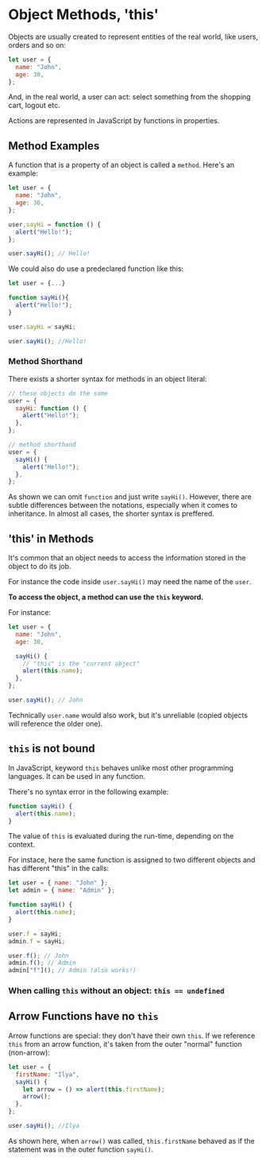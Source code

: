 # Object Methods, 'this'

Objects are usually created to represent entities of the real world, like users, orders and so on:

```javascript
let user = {
  name: "John",
  age: 30,
};
```

And, in the real world, a user can act: select something from the shopping cart, logout etc.

Actions are represented in JavaScript by functions in properties.

## Method Examples

A function that is a property of an object is called a `method`. Here's an example:

```javascript
let user = {
  name: "John",
  age: 30,
};

user.sayHi = function () {
  alert("Hello!");
};

user.sayHi(); // Hello!
```

We could also do use a predeclared function like this:

```javascript
let user = {...}

function sayHi(){
  alert("Hello!");
}

user.sayHi = sayHi;

user.sayHi(); //Hello!
```

### Method Shorthand

There exists a shorter syntax for methods in an object literal:

```javascript
// these objects do the same
user = {
  sayHi: function () {
    alert("Hello!");
  },
};

// method shorthand
user = {
  sayHi() {
    alert("Hello!");
  },
};
```

As shown we can omit `function` and just write `sayHi()`. However, there are subtle differences between the notations, especially when it comes to inheritance. In almost all cases, the shorter syntax is preffered.

## 'this' in Methods

It's common that an object needs to access the information stored in the object to do its job.

For instance the code inside `user.sayHi()` may need the name of the `user`.

**To access the object, a method can use the `this` keyword.**

For instance:

```javascript
let user = {
  name: "John",
  age: 30,

  sayHi() {
    // "this" is the "current object"
    alert(this.name);
  },
};

user.sayHi(); // John
```

Technically `user.name` would also work, but it's unreliable (copied objects will reference the older one).

## `this` is not bound

In JavaScript, keyword `this` behaves unlike most other programming languages. It can be used in any function.

There's no syntax error in the following example:

```javascript
function sayHi() {
  alert(this.name);
}
```

The value of `this` is evaluated during the run-time, depending on the context.

For instace, here the same function is assigned to two different objects and has different "this" in the calls:

```javascript
let user = { name: "John" };
let admin = { name: "Admin" };

function sayHi() {
  alert(this.name);
}

user.f = sayHi;
admin.f = sayHi;

user.f(); // John
admin.f(); // Admin
admin["f"](); // Admin (also works!)
```

### When calling `this` without an object: `this == undefined`

## Arrow Functions have no `this`

Arrow functions are special: they don't have their own `this`. If we reference `this` from an arrow function, it's taken from the outer "normal" function (non-arrow):

```javascript
let user = {
  firstName: "Ilya",
  sayHi() {
    let arrow = () => alert(this.firstName);
    arrow();
  },
};

user.sayHi(); //Ilya
```

As shown here, when `arrow()` was called, `this.firstName` behaved as if the statement was in the outer function `sayHi()`.
